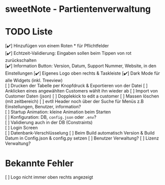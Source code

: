 # sweetNote - Partientenverwaltung

# TODO Liste

[✔️] Hinzufügen von einem Roten \* für Pflichtfelder  
[✔️] Echtzeit-Validierung: Eingaben sollen beim Tippen von rot zurückschalten  
[✔️] Information Button: Version, Datum, Support Nummer, Website, in den Einstellungen
[✔️] Eigenes Logo oben rechts & Taskleiste
[✔️] Dark Mode für alle Widgets (inkl. Treeview)  
[ ] Drucken der Tabelle per Knopfdruck & Exportieren von der Datei
[ ] Anklicken eines angewählten Customers wählt ihn wieder ab
[ ] Import von Customer Daten (json)
[ ] Dopplekick to edit a customer
[ ] Massen löschen (mit zeitbereich)
[ ] evtll Header noch über der Suche für Menüs z.B Einstellungen, Benutzer, information?  
[ ] Startup Animation: kleine Animation beim Starten  
[ ] Konfiguration: DB, `config.json` oder `.env`?  
[ ] Validierung auch in der DB (Constraints)  
[ ] Login Screen  
[ ] Datenbank-Verschlüsselung
[ ] Beim Build automatisch Version & Build Datum in Config.json & config.py setzen
[ ] Benutzer Verwaltung?
[ ] Lizenz Verwaltung?

# Bekannte Fehler

[ ] Logo nicht immer oben rechts angezeigt

